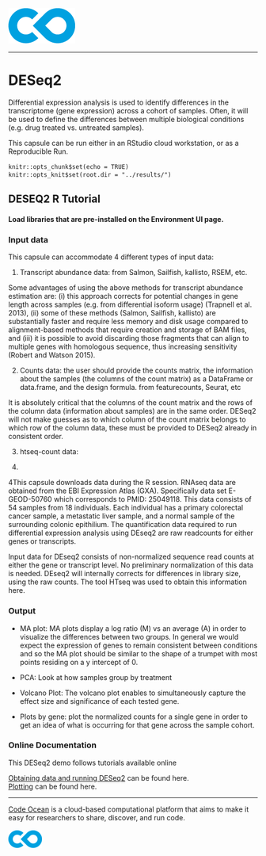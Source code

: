 [![Code Ocean Logo](images/CO_logo_135x72.png)](http://codeocean.com/product)

<hr>

# DESeq2

Differential expression analysis is used to identify differences in the transcriptome (gene expression) across a cohort of samples. Often, it will be used to define the differences between multiple biological conditions (e.g. drug treated vs. untreated samples). 


This capsule can be run either in an RStudio cloud workstation, or as a Reproducible Run. 


```{r setup, include=FALSE}
knitr::opts_chunk$set(echo = TRUE)
knitr::opts_knit$set(root.dir = "../results/")
```

## DESEQ2 R Tutorial


#### Load libraries that are pre-installed on the Environment UI page.

### Input data

This capsule can accommodate 4 different types of input data: 

1. Transcript abundance data: 
from Salmon, Sailfish, kallisto, RSEM, etc. 

Some advantages of using the above methods for transcript abundance estimation are: (i) this approach corrects for potential changes in gene length across samples (e.g. from differential isoform usage) (Trapnell et al. 2013), (ii) some of these methods (Salmon, Sailfish, kallisto) are substantially faster and require less memory and disk usage compared to alignment-based methods that require creation and storage of BAM files, and (iii) it is possible to avoid discarding those fragments that can align to multiple genes with homologous sequence, thus increasing sensitivity (Robert and Watson 2015).


2. Counts data: 
the user should provide the counts matrix, the information about the samples (the columns of the count matrix) as a DataFrame or data.frame, and the design formula.
from featurecounts, Seurat, etc


It is absolutely critical that the columns of the count matrix and the rows of the column data (information about samples) are in the same order. DESeq2 will not make guesses as to which column of the count matrix belongs to which row of the column data, these must be provided to DESeq2 already in consistent order.


3. htseq-count data:

4. 









4This capsule downloads data during the R session. RNAseq data are obtained from the EBI Expression Atlas (GXA). Specifically data set E-GEOD-50760 which corresponds to PMID: 25049118. This data consists of 54 samples from 18 individuals. Each individual has a primary colorectal cancer sample, a metastatic liver sample, and a normal sample of the surrounding colonic epithilium. The quantification data required to run differential expression analysis using DEseq2 are raw readcounts for either genes or transcripts. 

Input data for DEseq2 consists of non-normalized sequence read counts at either the gene or transcript level. No preliminary normalization of this data is needed. DEseq2 will internally corrects for differences in library size, using the raw counts. The tool HTseq was used to obtain this information here.

### Output

- MA plot: MA plots display a log ratio (M) vs an average (A) in order to visualize the differences between two groups. In general we would expect the expression of genes to remain consistent between conditions and so the MA plot should be similar to the shape of a trumpet with most points residing on a y intercept of 0.

- PCA: Look at how samples group by treatment

- Volcano Plot: The volcano plot enables to simultaneously capture the effect size and significance of each tested gene.

- Plots by gene: plot the normalized counts for a single gene in order to get an idea of what is occurring for that gene across the sample cohort.


### Online Documentation

This DESeq2 demo follows tutorials available online

[Obtaining data and running DESeq2](https://genviz.org/module-04-expression/0004/02/01/DifferentialExpression/) can be found here. <br>
[Plotting](https://lashlock.github.io/compbio/R_presentation.html) can be found here. 



<hr>

[Code Ocean](https://codeocean.com/) is a cloud-based computational platform that aims to make it easy for researchers to share, discover, and run code.<br /><br />
[![Code Ocean Logo](images/CO_logo_68x36.png)](https://www.codeocean.com)